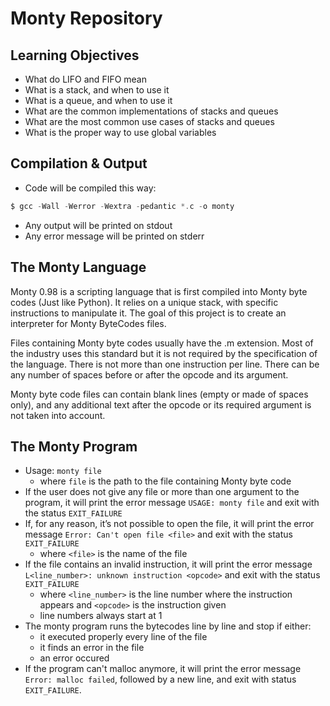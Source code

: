 # Monty Repository

## Learning Objectives

* What do LIFO and FIFO mean
* What is a stack, and when to use it
* What is a queue, and when to use it
* What are the common implementations of stacks and queues
* What are the most common use cases of stacks and queues
* What is the proper way to use global variables

## Compilation & Output

* Code will be compiled this way:
```C
$ gcc -Wall -Werror -Wextra -pedantic *.c -o monty
```
* Any output will be printed on stdout
* Any error message will be printed on stderr

## The Monty Language

Monty 0.98 is a scripting language that is first compiled into Monty byte codes (Just like Python). It
relies on a unique stack, with specific instructions to manipulate it. The goal of this project is to create
an interpreter for Monty ByteCodes files.

Files containing Monty byte codes usually have the .m extension. Most of the industry uses this
standard but it is not required by the specification of the language. There is not more than one
instruction per line. There can be any number of spaces before or after the opcode and its argument.

Monty byte code files can contain blank lines (empty or made of spaces only), and any additional text
after the opcode or its required argument is not taken into account.

## The Monty Program

* Usage: `monty file`
    * where `file` is the path to the file containing Monty byte code
* If the user does not give any file or more than one argument to the program, it will print the error message `USAGE: monty file` and exit with the status `EXIT_FAILURE`
* If, for any reason, it’s not possible to open the file, it will print the error message `Error: Can't open file <file>` and exit with the status `EXIT_FAILURE`
    * where `<file>` is the name of the file
* If the file contains an invalid instruction, it will print the error message `L<line_number>: unknown instruction <opcode>` and exit with the status `EXIT_FAILURE`
    * where `<line_number>` is the line number where the instruction appears and `<opcode>` is the instruction given
    * line numbers always start at 1
* The monty program runs the bytecodes line by line and stop if either:
    * it executed properly every line of the file
    * it finds an error in the file
    * an error occured
* If the program can't malloc anymore, it will print the error message `Error: malloc failed`, followed by a new line, and exit with status `EXIT_FAILURE`.
